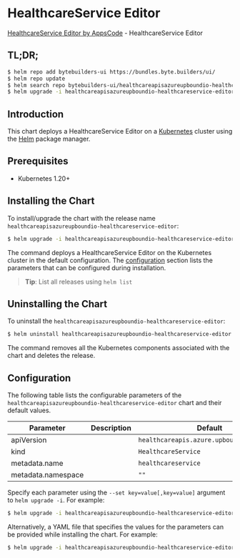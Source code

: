 # HealthcareService Editor

[HealthcareService Editor by AppsCode](https://byte.builders) - HealthcareService Editor

## TL;DR;

```bash
$ helm repo add bytebuilders-ui https://bundles.byte.builders/ui/
$ helm repo update
$ helm search repo bytebuilders-ui/healthcareapisazureupboundio-healthcareservice-editor --version=v0.4.18
$ helm upgrade -i healthcareapisazureupboundio-healthcareservice-editor bytebuilders-ui/healthcareapisazureupboundio-healthcareservice-editor -n default --create-namespace --version=v0.4.18
```

## Introduction

This chart deploys a HealthcareService Editor on a [Kubernetes](http://kubernetes.io) cluster using the [Helm](https://helm.sh) package manager.

## Prerequisites

- Kubernetes 1.20+

## Installing the Chart

To install/upgrade the chart with the release name `healthcareapisazureupboundio-healthcareservice-editor`:

```bash
$ helm upgrade -i healthcareapisazureupboundio-healthcareservice-editor bytebuilders-ui/healthcareapisazureupboundio-healthcareservice-editor -n default --create-namespace --version=v0.4.18
```

The command deploys a HealthcareService Editor on the Kubernetes cluster in the default configuration. The [configuration](#configuration) section lists the parameters that can be configured during installation.

> **Tip**: List all releases using `helm list`

## Uninstalling the Chart

To uninstall the `healthcareapisazureupboundio-healthcareservice-editor`:

```bash
$ helm uninstall healthcareapisazureupboundio-healthcareservice-editor -n default
```

The command removes all the Kubernetes components associated with the chart and deletes the release.

## Configuration

The following table lists the configurable parameters of the `healthcareapisazureupboundio-healthcareservice-editor` chart and their default values.

|     Parameter      | Description |                       Default                        |
|--------------------|-------------|------------------------------------------------------|
| apiVersion         |             | <code>healthcareapis.azure.upbound.io/v1beta1</code> |
| kind               |             | <code>HealthcareService</code>                       |
| metadata.name      |             | <code>healthcareservice</code>                       |
| metadata.namespace |             | <code>""</code>                                      |


Specify each parameter using the `--set key=value[,key=value]` argument to `helm upgrade -i`. For example:

```bash
$ helm upgrade -i healthcareapisazureupboundio-healthcareservice-editor bytebuilders-ui/healthcareapisazureupboundio-healthcareservice-editor -n default --create-namespace --version=v0.4.18 --set apiVersion=healthcareapis.azure.upbound.io/v1beta1
```

Alternatively, a YAML file that specifies the values for the parameters can be provided while
installing the chart. For example:

```bash
$ helm upgrade -i healthcareapisazureupboundio-healthcareservice-editor bytebuilders-ui/healthcareapisazureupboundio-healthcareservice-editor -n default --create-namespace --version=v0.4.18 --values values.yaml
```
